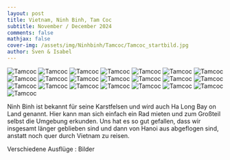 ```yaml
---
layout: post
title: Vietnam, Ninh Binh, Tam Coc
subtitle: November / December 2024
comments: false
mathjax: false
cover-img: /assets/img/Ninhbinh/Tamcoc/Tamcoc_startbild.jpg
author: Sven & Isabel
---
```


![Tamcoc](/assets/img/Ninhbinh/Tamcoc/Tamcoc_1.jpg)
![Tamcoc](/assets/img/Ninhbinh/Tamcoc/Tamcoc_2.jpg)
![Tamcoc](/assets/img/Ninhbinh/Tamcoc/Tamcoc_3.jpg)
![Tamcoc](/assets/img/Ninhbinh/Tamcoc/Tamcoc_4.jpg)
![Tamcoc](/assets/img/Ninhbinh/Tamcoc/Tamcoc_5.jpg)
![Tamcoc](/assets/img/Ninhbinh/Tamcoc/Tamcoc_6.jpg)
![Tamcoc](/assets/img/Ninhbinh/Tamcoc/Tamcoc_7.jpg)
![Tamcoc](/assets/img/Ninhbinh/Tamcoc/Tamcoc_8.jpg)
![Tamcoc](/assets/img/Ninhbinh/Tamcoc/Tamcoc_9.jpg)
![Tamcoc](/assets/img/Ninhbinh/Tamcoc/Tamcoc_10.jpg)
![Tamcoc](/assets/img/Ninhbinh/Tamcoc/Tamcoc_11.jpg)
![Tamcoc](/assets/img/Ninhbinh/Tamcoc/Tamcoc_12.jpg)
![Tamcoc](/assets/img/Ninhbinh/Tamcoc/Tamcoc_13.jpg)
![Tamcoc](/assets/img/Ninhbinh/Tamcoc/Tamcoc_14.jpg)
![Tamcoc](/assets/img/Ninhbinh/Tamcoc/Tamcoc_15.jpg)
![Tamcoc](/assets/img/Ninhbinh/Tamcoc/Tamcoc_16.jpg)
![Tamcoc](/assets/img/Ninhbinh/Tamcoc/Tamcoc_17.jpg)
![Tamcoc](/assets/img/Ninhbinh/Tamcoc/Tamcoc_18.jpg)
![Tamcoc](/assets/img/Ninhbinh/Tamcoc/Tamcoc_19.jpg)
![Tamcoc](/assets/img/Ninhbinh/Tamcoc/Tamcoc_20.jpg)
![Tamcoc](/assets/img/Ninhbinh/Tamcoc/Tamcoc_21.jpg)
![Tamcoc](/assets/img/Ninhbinh/Tamcoc/Tamcoc_22.jpg)


Ninh Binh ist bekannt für seine Karstfelsen und wird auch Ha Long Bay on Land genannt. Hier kann man sich einfach ein Rad mieten und zum Großteil selbst die Umgebung erkunden.
Uns hat es so gut gefallen, dass wir insgesamt länger geblieben sind und dann von Hanoi aus abgeflogen sind, anstatt noch quer durch Vietnam zu reisen.

Verschiedene Ausflüge :
Bilder

